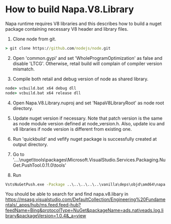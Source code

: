 # How to build Napa.V8.Library

Napa runtime requires V8 libraries and this describes how to build a nuget package containing necessary V8 header and library files.

1. Clone node from git.
```cmd
> git clone https://github.com/nodejs/node.git
```

2. Open 'common.gypi' and set 'WholeProgramOptimization' as false and disable 'LTCG'. Otherwise, retail build will complain of compiler version mismatch.

3. Compile both retail and debug version of node as shared library.
```cmd
node> vcbuild.bat x64 debug dll
node> vcbuild.bat x64 release dll
```

4. Open Napa.V8.Library.nuproj and set 'NapaV8LibraryRoot' as node root directory.

5. Update nuget version if necessary. Note that patch version is the same as node module version defined at node_version.h. Also, update icu and v8 libraries if node version is different from existing one.

6. Run 'quickbuild' and vefify nuget package is successfully created at output directory.

7. Go to '..\..\nuget\tools\packages\Microsoft.VisualStudio.Services.Packaging.NuGet.PushTool.0.11.0\tools'

8. Run
```cmd
VstsNuGetPush.exe -Package ..\..\..\..\..\vanilla\deps\objd\amd64\napa.v8.library.{major}.{minor}.{patch}.nupkg -Feed https://msasg.pkgs.visualstudio.com/_packaging/Bing/nuget/v3/index.json
```

You should be able to search for and find napa.v8.libary in 
https://msasg.visualstudio.com/DefaultCollection/Engineering%20Fundamentals/_apps/hub/ms.feed.feed-hub?feedName=Bing&protocolType=NuGet&packageName=ads.nativeads.log.library&packageVersion=1.0.4&_a=view
